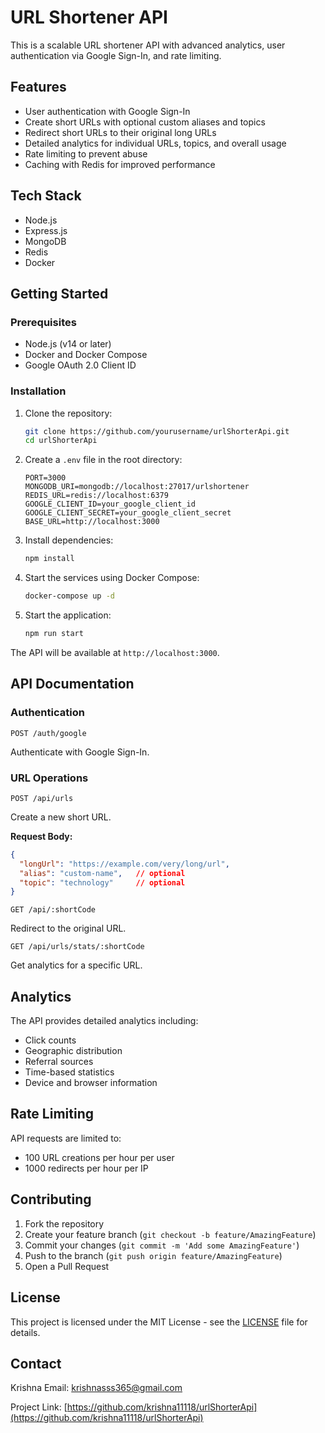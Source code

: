# URL Shortener API

This is a scalable URL shortener API with advanced analytics, user authentication via Google Sign-In, and rate limiting.

## Features

- User authentication with Google Sign-In
- Create short URLs with optional custom aliases and topics
- Redirect short URLs to their original long URLs
- Detailed analytics for individual URLs, topics, and overall usage
- Rate limiting to prevent abuse
- Caching with Redis for improved performance

## Tech Stack

- Node.js
- Express.js
- MongoDB
- Redis
- Docker

## Getting Started

### Prerequisites

- Node.js (v14 or later)
- Docker and Docker Compose
- Google OAuth 2.0 Client ID

### Installation

1. Clone the repository:
   ```bash
   git clone https://github.com/yourusername/urlShorterApi.git
   cd urlShorterApi
   ```

2. Create a `.env` file in the root directory:
   ```env
   PORT=3000
   MONGODB_URI=mongodb://localhost:27017/urlshortener
   REDIS_URL=redis://localhost:6379
   GOOGLE_CLIENT_ID=your_google_client_id
   GOOGLE_CLIENT_SECRET=your_google_client_secret
   BASE_URL=http://localhost:3000
   ```

3. Install dependencies:
   ```bash
   npm install
   ```

4. Start the services using Docker Compose:
   ```bash
   docker-compose up -d
   ```

5. Start the application:
   ```bash
   npm run start
   ```

The API will be available at `http://localhost:3000`.

## API Documentation

### Authentication

```http
POST /auth/google
```
Authenticate with Google Sign-In.

### URL Operations

```http
POST /api/urls
```
Create a new short URL.

**Request Body:**
```json
{
  "longUrl": "https://example.com/very/long/url",
  "alias": "custom-name",   // optional
  "topic": "technology"     // optional
}
```

```http
GET /api/:shortCode
```
Redirect to the original URL.

```http
GET /api/urls/stats/:shortCode
```
Get analytics for a specific URL.

## Analytics

The API provides detailed analytics including:
- Click counts
- Geographic distribution
- Referral sources
- Time-based statistics
- Device and browser information

## Rate Limiting

API requests are limited to:
- 100 URL creations per hour per user
- 1000 redirects per hour per IP

## Contributing

1. Fork the repository
2. Create your feature branch (`git checkout -b feature/AmazingFeature`)
3. Commit your changes (`git commit -m 'Add some AmazingFeature'`)
4. Push to the branch (`git push origin feature/AmazingFeature`)
5. Open a Pull Request

## License

This project is licensed under the MIT License - see the [LICENSE](LICENSE) file for details.

## Contact
Krishna Email: krishnasss365@gmail.com

Project Link: [https://github.com/krishna11118/urlShorterApi](https://github.com/krishna11118/urlShorterApi)

